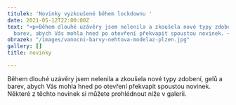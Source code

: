 ```yaml
---
titulek: 'Novinky vyzkoušené během lockdownu '
date: 2021-05-12T22:00:00Z
text: "<p>Během dlouhé uzávěry jsem nelenila a zkoušela nové typy zdobení, gelů a
  barev, abych Vás mohla hned po otevření překvapit spoustou novinek. </p>"
obrazek: "/images/vanocni-barvy-nehtova-modelaz-plzen.jpg"
gallery: []
title: novinky

---
```

Během dlouhé uzávěry jsem nelenila a zkoušela nové typy zdobení, gelů a barev, abych Vás mohla hned po otevření překvapit spoustou novinek. Některé z těchto novinek si můžete prohlédnout níže v galerii.